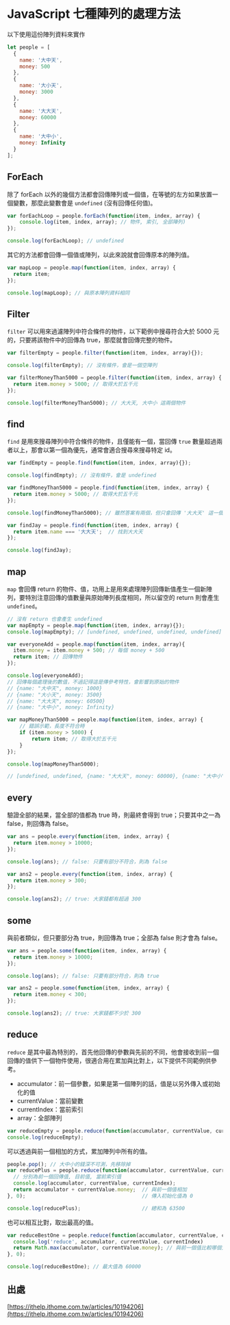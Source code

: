 # JavaScript 七種陣列的處理方法

以下使用這份陣列資料來實作
```js
let people = [
  {
    name: '大中天',
    money: 500
  },
  {
    name: '大小天',
    money: 3000
  },
  {
    name: '大大天',
    money: 60000
  },
  {
    name: '大中小',
    money: Infinity
  }
];
```

## ForEach

除了 forEach 以外的幾個方法都會回傳陣列或一個值，在等號的左方如果放置一個變數，那麼此變數會是 `undefined` (沒有回傳任何值)。

```js
var forEachLoop = people.forEach(function(item, index, array) {
	console.log(item, index, array); // 物件, 索引, 全部陣列)
});

console.log(forEachLoop); // undefined
```

其它的方法都會回傳一個值或陣列，以此來說就會回傳原本的陣列值。

```js
var mapLoop = people.map(function(item, index, array) {
  return item;
});

console.log(mapLoop); // 與原本陣列資料相同
```

## Filter

`filter` 可以用來過濾陣列中符合條件的物件，以下範例中搜尋符合大於 5000 元的，只要將該物件中的回傳為 true，那麼就會回傳完整的物件。

```js
var filterEmpty = people.filter(function(item, index, array){});

console.log(filterEmpty); // 沒有條件，會是一個空陣列

var filterMoneyThan5000 = people.filter(function(item, index, array) {
  return item.money > 5000; // 取得大於五千元
});

console.log(filterMoneyThan5000); // 大大天, 大中小 這兩個物件
```

## find

`find` 是用來搜尋陣列中符合條件的物件，且僅能有一個，當回傳 `true` 數量超過兩者以上，那會以第一個為優先，通常會適合搜尋來搜尋特定 id。

```js
var findEmpty = people.find(function(item, index, array){});

console.log(findEmpty); // 沒有條件，會是 undefined

var findMoneyThan5000 = people.find(function(item, index, array) {
  return item.money > 5000; // 取得大於五千元
});

console.log(findMoneyThan5000); // 雖然答案有兩個，但只會回傳 '大大天' 這一個物件

var findJay = people.find(function(item, index, array) {
  return item.name === '大大天';  // 找到大大天
});

console.log(findJay);
```

## map

`map` 會回傳 return 的物件、值，功用上是用來處理陣列回傳新值產生一個新陣列，要特別注意回傳的值數量與原始陣列長度相同，所以留空的 return 則會產生 `undefined`。

```js
// 沒有 return 也會產生 undefined
var mapEmpty = people.map(function(item, index, array){});
console.log(mapEmpty); // [undefined, undefined, undefined, undefined]

var everyoneAdd = people.map(function(item, index, array){
  item.money = item.money + 500; // 每個 money + 500
  return item; // 回傳物件
});

console.log(everyoneAdd);
// 回傳每個處理後的數值，不過記得這是傳參考特性，會影響到原始的物件
// {name: "大中天", money: 1000}
// {name: "大小天", money: 3500}
// {name: "大大天", money: 60500}
// {name: "大中小", money: Infinity}

var mapMoneyThan5000 = people.map(function(item, index, array) {
	// 錯誤示範，長度不符合時
	if (item.money > 5000) {
		return item; // 取得大於五千元
	}
});

console.log(mapMoneyThan5000);

// [undefined, undefined, {name: "大大天", money: 60000}, {name: "大中小", money: Infinity} ]
```

## every

驗證全部的結果，當全部的值都為 true 時，則最終會得到 true；只要其中之一為 false，則回傳為 false。

```js
var ans = people.every(function(item, index, array) {
  return item.money > 10000;
});

console.log(ans); // false: 只要有部分不符合，則為 false

var ans2 = people.every(function(item, index, array) {
  return item.money > 300;
});

console.log(ans2); // true: 大家錢都有超過 300
```

## some

與前者類似，但只要部分為 true，則回傳為 true；全部為 false 則才會為 false。

```js
var ans = people.some(function(item, index, array) {
  return item.money > 10000;
});

console.log(ans); // false: 只要有部分符合，則為 true

var ans2 = people.some(function(item, index, array) {
  return item.money < 300;
});

console.log(ans2); // true: 大家錢都不少於 300
```

## reduce

`reduce` 是其中最為特別的，首先他回傳的參數與先前的不同，他會接收到前一個回傳的值供下一個物件使用，很適合用在累加與比對上，以下提供不同範例供參考。

- accumulator：前一個參數，如果是第一個陣列的話，值是以另外傳入或初始化的值
- currentValue：當前變數
- currentIndex：當前索引
- array：全部陣列

```js
var reduceEmpty = people.reduce(function(accumulator, currentValue, currentIndex, array){});
console.log(reduceEmpty);        
```

可以透過與前一個相加的方式，累加陣列中所有的值。

```js
people.pop(); // 大中小的錢深不可測，先移除掉
var reducePlus = people.reduce(function(accumulator, currentValue, currentIndex, array) {
  // 分別為前一個回傳值, 目前值, 當前索引值
  console.log(accumulator, currentValue, currentIndex);
  return accumulator + currentValue.money;  // 與前一個值相加
}, 0);                                      // 傳入初始化值為 0

console.log(reducePlus);                    // 總和為 63500
```

也可以相互比對，取出最高的值。

```js
var reduceBestOne = people.reduce(function(accumulator, currentValue, currentIndex, array) {
  console.log('reduce', accumulator, currentValue, currentIndex)
  return Math.max(accumulator, currentValue.money); // 與前一個值比較哪個大
}, 0);

console.log(reduceBestOne); // 最大值為 60000
```

## 出處
[https://ithelp.ithome.com.tw/articles/10194206](https://ithelp.ithome.com.tw/articles/10194206)